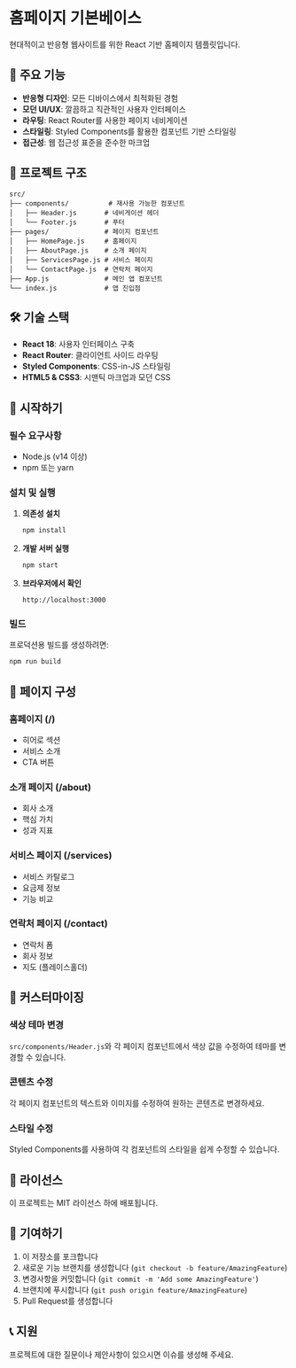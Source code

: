# 홈페이지 기본베이스

현대적이고 반응형 웹사이트를 위한 React 기반 홈페이지 템플릿입니다.

## 🚀 주요 기능

- **반응형 디자인**: 모든 디바이스에서 최적화된 경험
- **모던 UI/UX**: 깔끔하고 직관적인 사용자 인터페이스
- **라우팅**: React Router를 사용한 페이지 네비게이션
- **스타일링**: Styled Components를 활용한 컴포넌트 기반 스타일링
- **접근성**: 웹 접근성 표준을 준수한 마크업

## 📁 프로젝트 구조

```
src/
├── components/          # 재사용 가능한 컴포넌트
│   ├── Header.js       # 네비게이션 헤더
│   └── Footer.js       # 푸터
├── pages/              # 페이지 컴포넌트
│   ├── HomePage.js     # 홈페이지
│   ├── AboutPage.js    # 소개 페이지
│   ├── ServicesPage.js # 서비스 페이지
│   └── ContactPage.js  # 연락처 페이지
├── App.js              # 메인 앱 컴포넌트
└── index.js            # 앱 진입점
```

## 🛠️ 기술 스택

- **React 18**: 사용자 인터페이스 구축
- **React Router**: 클라이언트 사이드 라우팅
- **Styled Components**: CSS-in-JS 스타일링
- **HTML5 & CSS3**: 시맨틱 마크업과 모던 CSS

## 🚀 시작하기

### 필수 요구사항

- Node.js (v14 이상)
- npm 또는 yarn

### 설치 및 실행

1. **의존성 설치**
   ```bash
   npm install
   ```

2. **개발 서버 실행**
   ```bash
   npm start
   ```

3. **브라우저에서 확인**
   ```
   http://localhost:3000
   ```

### 빌드

프로덕션용 빌드를 생성하려면:

```bash
npm run build
```

## 📱 페이지 구성

### 홈페이지 (/)
- 히어로 섹션
- 서비스 소개
- CTA 버튼

### 소개 페이지 (/about)
- 회사 소개
- 핵심 가치
- 성과 지표

### 서비스 페이지 (/services)
- 서비스 카탈로그
- 요금제 정보
- 기능 비교

### 연락처 페이지 (/contact)
- 연락처 폼
- 회사 정보
- 지도 (플레이스홀더)

## 🎨 커스터마이징

### 색상 테마 변경

`src/components/Header.js`와 각 페이지 컴포넌트에서 색상 값을 수정하여 테마를 변경할 수 있습니다.

### 콘텐츠 수정

각 페이지 컴포넌트의 텍스트와 이미지를 수정하여 원하는 콘텐츠로 변경하세요.

### 스타일 수정

Styled Components를 사용하여 각 컴포넌트의 스타일을 쉽게 수정할 수 있습니다.

## 📄 라이선스

이 프로젝트는 MIT 라이선스 하에 배포됩니다.

## 🤝 기여하기

1. 이 저장소를 포크합니다
2. 새로운 기능 브랜치를 생성합니다 (`git checkout -b feature/AmazingFeature`)
3. 변경사항을 커밋합니다 (`git commit -m 'Add some AmazingFeature'`)
4. 브랜치에 푸시합니다 (`git push origin feature/AmazingFeature`)
5. Pull Request를 생성합니다

## 📞 지원

프로젝트에 대한 질문이나 제안사항이 있으시면 이슈를 생성해 주세요.
